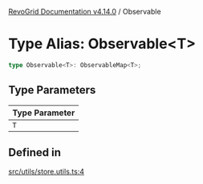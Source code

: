 [RevoGrid Documentation v4.14.0](README.md) / Observable

# Type Alias: Observable\<T\>

```ts
type Observable<T>: ObservableMap<T>;
```

## Type Parameters

| Type Parameter |
| ------ |
| `T` |

## Defined in

[src/utils/store.utils.ts:4](https://github.com/revolist/revogrid/blob/2b1eda543a592a83efe8431f6a1b419eb9a6f193/src/utils/store.utils.ts#L4)
